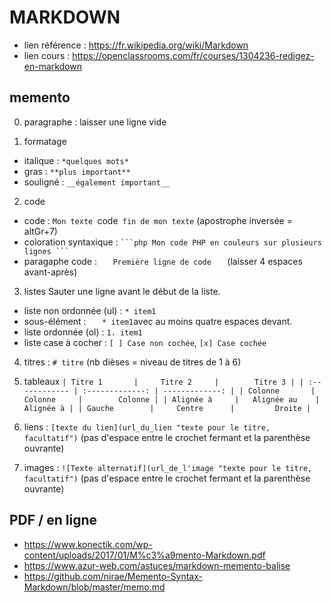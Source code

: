 # MARKDOWN

* lien référence : https://fr.wikipedia.org/wiki/Markdown
* lien cours : https://openclassrooms.com/fr/courses/1304236-redigez-en-markdown

## memento
0. paragraphe : laisser une ligne vide

1. formatage
* italique : `*quelques mots*`
* gras     : `**plus important**`
* souligné : `__également important__`

2. code
* code : `Mon texte `code` fin de mon texte` (apostrophe inversée = altGr+7)
* coloration syntaxique : ` ```php Mon code PHP en couleurs sur plusieurs lignes ``` `
* paragaphe code : `    Première ligne de code    ` (laisser 4 espaces avant-après)

3. listes
Sauter une ligne avant le début de la liste.
* liste non ordonnée (ul) : `* item1 `
* sous-élément : `    * item1 `avec au moins quatre espaces devant.
* liste ordonnée (ol) : `1. item1 `
* liste case à cocher : `[ ] Case non cochée`, `[x] Case cochée`

4. titres : `# titre` (nb dièses = niveau de titres de 1 à 6)

5. tableaux
`| Titre 1       |     Titre 2     |        Titre 3 |
| :------------ | :-------------: | -------------: |
| Colonne       |     Colonne     |        Colonne |
| Alignée à     |   Alignée au    |      Alignée à |
| Gauche        |     Centre      |         Droite |`

6. liens : `[texte du lien](url_du_lien "texte pour le titre, facultatif")`
(pas d'espace entre le crochet fermant et la parenthèse ouvrante)

7. images : `![Texte alternatif](url_de_l'image "texte pour le titre, facultatif")`
(pas d'espace entre le crochet fermant et la parenthèse ouvrante)

## PDF / en ligne
+ https://www.konectik.com/wp-content/uploads/2017/01/M%c3%a9mento-Markdown.pdf
+ https://www.azur-web.com/astuces/markdown-memento-balise
+ https://github.com/nirae/Memento-Syntax-Markdown/blob/master/memo.md

